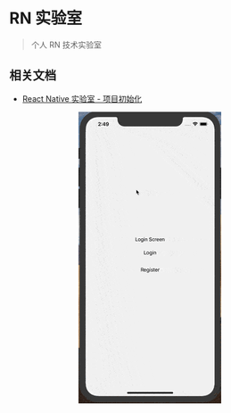 # RN 实验室
> 个人 RN 技术实验室

## 相关文档
- [React Native 实验室 - 项目初始化](./docs/demo1/项目初始化.md)

<div align=center>
    <img src="./docs/demo1/img/demo.gif" style="zoom:100%" />
</div>
